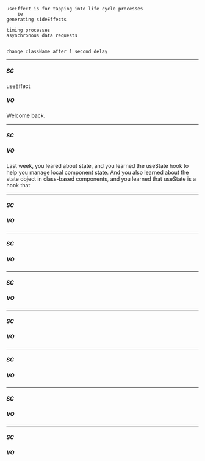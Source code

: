     useEffect is for tapping into life cycle processes 
        ie
    generating sideEffects

    timing processes
    asynchronous data requests
    

    change className after 1 second delay



--- 

##### SC

useEffect

##### VO
Welcome back.

--- 

##### SC



##### VO

Last week, you leared about state, and you learned the useState hook to help you manage local component state.  And you also learned about the state object in class-based components, and you learned that useState is a hook that 


--- 

##### SC



##### VO

--- 

##### SC



##### VO

--- 

##### SC



##### VO

--- 

##### SC



##### VO

--- 

##### SC



##### VO

--- 

##### SC



##### VO

--- 

##### SC



##### VO

